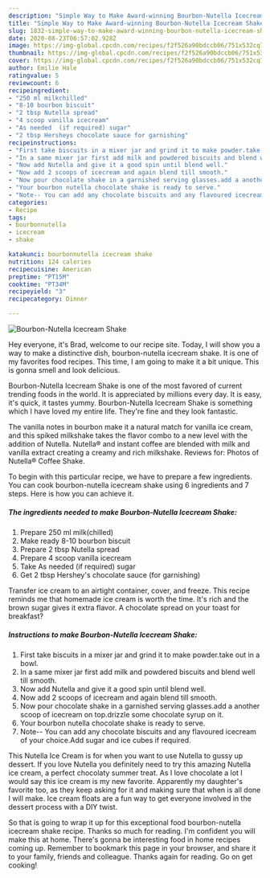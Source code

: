 ```yaml
---
description: "Simple Way to Make Award-winning Bourbon-Nutella Icecream Shake"
title: "Simple Way to Make Award-winning Bourbon-Nutella Icecream Shake"
slug: 1832-simple-way-to-make-award-winning-bourbon-nutella-icecream-shake
date: 2020-08-23T06:57:02.928Z
image: https://img-global.cpcdn.com/recipes/f2f526a90bdccb06/751x532cq70/bourbon-nutella-icecream-shake-recipe-main-photo.jpg
thumbnail: https://img-global.cpcdn.com/recipes/f2f526a90bdccb06/751x532cq70/bourbon-nutella-icecream-shake-recipe-main-photo.jpg
cover: https://img-global.cpcdn.com/recipes/f2f526a90bdccb06/751x532cq70/bourbon-nutella-icecream-shake-recipe-main-photo.jpg
author: Emilie Hale
ratingvalue: 5
reviewcount: 6
recipeingredient:
- "250 ml milkchilled"
- "8-10 bourbon biscuit"
- "2 tbsp Nutella spread"
- "4 scoop vanilla icecream"
- "As needed  (if required) sugar"
- "2 tbsp Hersheys chocolate sauce for garnishing"
recipeinstructions:
- "First take biscuits in a mixer jar and grind it to make powder.take out in a bowl."
- "In a same mixer jar first add milk and powdered biscuits and blend well till smooth."
- "Now add Nutella and give it a good spin until blend well."
- "Now add 2 scoops of icecream and again blend till smooth."
- "Now pour chocolate shake in a garnished serving glasses.add a another scoop of icecream on top.drizzle some chocolate syrup on it."
- "Your bourbon nutella chocolate shake is ready to serve."
- "Note-- You can add any chocolate biscuits and any flavoured icecream of your choice.Add sugar and ice cubes if required."
categories:
- Recipe
tags:
- bourbonnutella
- icecream
- shake

katakunci: bourbonnutella icecream shake 
nutrition: 124 calories
recipecuisine: American
preptime: "PT15M"
cooktime: "PT34M"
recipeyield: "3"
recipecategory: Dinner

---
```



![Bourbon-Nutella Icecream Shake](https://img-global.cpcdn.com/recipes/f2f526a90bdccb06/751x532cq70/bourbon-nutella-icecream-shake-recipe-main-photo.jpg)

Hey everyone, it's Brad, welcome to our recipe site. Today, I will show you a way to make a distinctive dish, bourbon-nutella icecream shake. It is one of my favorites food recipes. This time, I am going to make it a bit unique. This is gonna smell and look delicious.

Bourbon-Nutella Icecream Shake is one of the most favored of current trending foods in the world. It is appreciated by millions every day. It is easy, it's quick, it tastes yummy. Bourbon-Nutella Icecream Shake is something which I have loved my entire life. They're fine and they look fantastic.

The vanilla notes in bourbon make it a natural match for vanilla ice cream, and this spiked milkshake takes the flavor combo to a new level with the addition of Nutella. Nutella® and instant coffee are blended with milk and vanilla extract creating a creamy and rich milkshake. Reviews for: Photos of Nutella® Coffee Shake.


To begin with this particular recipe, we have to prepare a few ingredients. You can cook bourbon-nutella icecream shake using 6 ingredients and 7 steps. Here is how you can achieve it.

<!--inarticleads1-->

##### The ingredients needed to make Bourbon-Nutella Icecream Shake:

1. Prepare 250 ml milk(chilled)
1. Make ready 8-10 bourbon biscuit
1. Prepare 2 tbsp Nutella spread
1. Prepare 4 scoop vanilla icecream
1. Take As needed  (if required) sugar
1. Get 2 tbsp Hershey&#39;s chocolate sauce (for garnishing)


Transfer ice cream to an airtight container, cover, and freeze. This recipe reminds me that homemade ice cream is worth the time. It&#39;s rich and the brown sugar gives it extra flavor. A chocolate spread on your toast for breakfast? 

<!--inarticleads2-->

##### Instructions to make Bourbon-Nutella Icecream Shake:

1. First take biscuits in a mixer jar and grind it to make powder.take out in a bowl.
1. In a same mixer jar first add milk and powdered biscuits and blend well till smooth.
1. Now add Nutella and give it a good spin until blend well.
1. Now add 2 scoops of icecream and again blend till smooth.
1. Now pour chocolate shake in a garnished serving glasses.add a another scoop of icecream on top.drizzle some chocolate syrup on it.
1. Your bourbon nutella chocolate shake is ready to serve.
1. Note-- You can add any chocolate biscuits and any flavoured icecream of your choice.Add sugar and ice cubes if required.


This Nutella Ice Cream is for when you want to use Nutella to gussy up dessert. If you love Nutella you definitely need to try this amazing Nutella ice cream, a perfect chocolaty summer treat. As I love chocolate a lot I would say this ice cream is my new favorite. Apparently my daughter&#39;s favorite too, as they keep asking for it and making sure that when is all done I will make. Ice cream floats are a fun way to get everyone involved in the dessert process with a DIY twist. 

So that is going to wrap it up for this exceptional food bourbon-nutella icecream shake recipe. Thanks so much for reading. I'm confident you will make this at home. There's gonna be interesting food in home recipes coming up. Remember to bookmark this page in your browser, and share it to your family, friends and colleague. Thanks again for reading. Go on get cooking!
